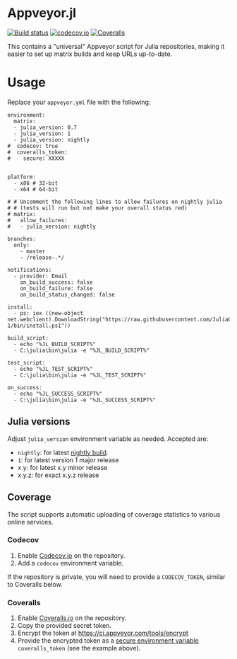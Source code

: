 # Appveyor.jl

[![Build status](https://ci.appveyor.com/api/projects/status/rbca6b6qclxqdhwx/branch/version-1?svg=true)](https://ci.appveyor.com/project/simonbyrne/appveyor-jl)
[![codecov.io](http://codecov.io/github/JuliaCI/Appveyor.jl/coverage.svg?branch=master)](http://codecov.io/github/JuliaCI/Appveyor.jl?branch=version-1)
[![Coveralls](https://coveralls.io/repos/github/JuliaCI/Appveyor.jl/badge.svg?branch=version-1)](https://coveralls.io/github/JuliaCI/Appveyor.jl?branch=version-1)

This contains a "universal" Appveyor script for Julia repositories, making it easier to set up matrix builds and keep URLs up-to-date.

# Usage

Replace your `appveyor.yml` file with the following:

```
environment:
  matrix:
  - julia_version: 0.7
  - julia_version: 1
  - julia_version: nightly
#  codecov: true
#  coveralls_token:
#    secure: XXXXX


platform:
  - x86 # 32-bit
  - x64 # 64-bit

# # Uncomment the following lines to allow failures on nightly julia
# # (tests will run but not make your overall status red)
# matrix:
#   allow_failures:
#   - julia_version: nightly

branches:
  only:
    - master
    - /release-.*/

notifications:
  - provider: Email
    on_build_success: false
    on_build_failure: false
    on_build_status_changed: false

install:
  - ps: iex ((new-object net.webclient).DownloadString("https://raw.githubusercontent.com/JuliaCI/Appveyor.jl/version-1/bin/install.ps1"))

build_script:
  - echo "%JL_BUILD_SCRIPT%"
  - C:\julia\bin\julia -e "%JL_BUILD_SCRIPT%"

test_script:
  - echo "%JL_TEST_SCRIPT%"
  - C:\julia\bin\julia -e "%JL_TEST_SCRIPT%"

on_success:
  - echo "%JL_SUCCESS_SCRIPT%"
  - C:\julia\bin\julia -e "%JL_SUCCESS_SCRIPT%"
```

## Julia versions

Adjust `julia_version` environment variable as needed. Accepted are:
 - `nightly`: for latest [nightly build](https://julialang.org/downloads/nightlies.html).
 - `1`: for latest version 1 major release
 - x.y: for latest x.y minor release
 - x.y.z: for exact x.y.z release

## Coverage

The script supports automatic uploading of coverage statistics to various online services.

### Codecov

1. Enable [Codecov.io](https://codecov.io/) on the repository.
2. Add a `codecov` environment variable.

If the repository is private, you will need to provide a `CODECOV_TOKEN`, similar to Coveralls below.

### Coveralls 

1. Enable [Coveralls.io](https://coveralls.io/) on the repository.
2. Copy the provided secret token.
3. Encrypt the token at https://ci.appveyor.com/tools/encrypt
4. Provide the encrypted token as a [secure environment variable](https://www.appveyor.com/docs/how-to/secure-files/#decrypting-files-during-an-appveyor-build) `coveralls_token` (see the example above).
